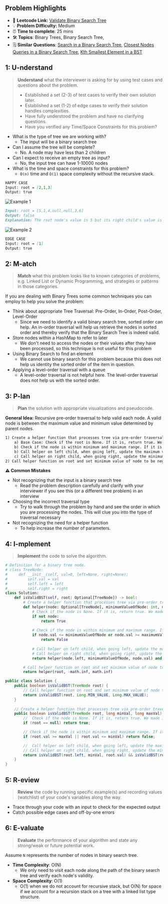 ## Problem Highlights

* 🔗 **Leetcode Link:** [Validate Binary Search Tree](https://leetcode.com/problems/validate-binary-search-tree/) 
* 💡 **Problem Difficulty:** Medium
* ⏰ **Time to complete**: 25 mins
* 🛠️ **Topics**: Binary Trees, Binary Search Tree, 
* 🗒️ **Similar Questions**: [Search in a Binary Search Tree](https://leetcode.com/problems/search-in-a-binary-search-tree/), [Closest Nodes Queries in a Binary Search Tree](https://leetcode.com/problems/closest-nodes-queries-in-a-binary-search-tree/), [Kth Smallest Element in a BST](https://leetcode.com/problems/kth-smallest-element-in-a-bst/) 
    
## 1: U-nderstand
 
> **Understand** what the interviewer is asking for by using test cases and questions about the problem.
> 
> - Established a set (2-3) of test cases to verify their own solution later.
> - Established a set (1-2) of edge cases to verify their solution handles complexities.
> - Have fully understood the problem and have no clarifying questions.
> - Have you verified any Time/Space Constraints for this problem?

- What is the type of tree we are working with?
  - The input will be a binary search tree
- Can I assume the tree will be complete?
  - No. A node may have less than 2 children
- Can I expect to receive an empty tree as input?
  - No, the input tree can have 1-10000 nodes
- What is the time and space constraints for this problem?
    - `O(n)` time and `O(1)` space complexity without the recursive stack.

```markdown
HAPPY CASE
Input: root = [2,1,3]
Output: true
```

![Example 1](https://assets.leetcode.com/uploads/2020/12/01/tree1.jpg)

```markdown
Input: root = [5,1,4,null,null,3,6]
Output: false
Explanation: The root node's value is 5 but its right child's value is 4.
```

![Example 2](https://assets.leetcode.com/uploads/2020/12/01/tree2.jpg)

```markdown
EDGE CASE
Input: root = [1]
Output: true
```   
    
## 2: M-atch

> **Match** what this problem looks like to known categories of problems, e.g. Linked List or Dynamic Programming, and strategies or patterns in those categories.

If you are dealing with Binary Trees some common techniques you can employ to help you solve the problem:

- Think about appropriate Tree Traversal: Pre-Order, In-Order, Post-Order, Level-Order
    - Since we need to identify a valid binary search tree, sorted order can help. An in-order traversal will help us retrieve the nodes in sorted order and thereby verify that the Binary Search Tree is indeed valid. 
- Store nodes within a HashMap to refer to later
    - We don't need to access the nodes or their values after they have been processed, so this technique is not useful for this problem
- Using Binary Search to find an element
    - We cannot use binary search for this problem because this does not help us identity the sorted order of the item in question.
- Applying a level-order traversal with a queue
    - A level-order traversal is not helpful here. The level-order traversal does not help us with the sorted order.

## 3: P-lan

> **Plan** the solution with appropriate visualizations and pseudocode.

**General Idea:** Recursive pre-order traversal to help valid each node. A valid node is between the maximum value and minimum value determined by parent nodes.

```markdown
1) Create a helper function that processes tree via pre-order traversal while retaining the maximum value and minimum value of node as determined by parent nodes.
    a) Base Case: Check if the root is None. If it is, return true. We made it to the leaf of a tree and every node along the path is valid.
    b) Check if the node is within minimum and maximum range. If it is not, return false. 
    b) Call helper on left child, when going left, update the maximum value of child node is less than parent node
    c) Call helper on right child, when going right, update the minimum value of child node is greater than parent node
2) Call helper function on root and set minimum value of node to be negative infinite and maximum value of node to be positive infinite
```

**⚠️ Common Mistakes**
- Not recognizing that the input is a binary search tree
    - Read the problem description carefully and clarify with your interviewer if you see this (or a different tree problem) in an interview
- Choosing the incorrect traversal type
    - Try to walk through the problem by hand and see the order in which you are processing the nodes. This will clue you into the type of traversal necessary
- Not recognizing the need for a helper function
    - To help increase the number of parameters.

## 4: I-mplement

> **Implement** the code to solve the algorithm.

```python
# Definition for a binary tree node.
# class TreeNode:
#     def __init__(self, val=0, left=None, right=None):
#         self.val = val
#         self.left = left
#         self.right = right
class Solution:
    def isValidBST(self, root: Optional[TreeNode]) -> bool:
        # Create a helper function that processes tree via pre-order traversal while retaining the maximum value and minimum value of node as determined by parent nodes.
        def helper(node: Optional[TreeNode], minimumValueOfNode: int, maximumValueOfNode: int) -> bool:
            # Check if the node is None. If it is, return true. We made it to the leaf of a tree and every node along the path is valid.
            if not node:
                return True
            
            # Check if the node is within minimum and maximum range. If it is not, return false.
            if node.val <= minimumValueOfNode or node.val >= maximumValueOfNode:
                return False
            
            # Call helper on left child, when going left, update the maximum value of child node is less than parent node
            # Call helper on right child, when going right, update the minimum value of child node is greater than parent node
            return helper(node.left, minimumValueOfNode, node.val) and helper(node.right, node.val, maximumValueOfNode)

        # Call helper function on root and set minimum value of node to be negative infinite and maximum value of node to be positive infinite
        return helper(root, -math.inf, math.inf)
```
```java
public class Solution {
    public boolean isValidBST(TreeNode root) {
        // Call helper function on root and set minimum value of node to be negative infinite and maximum value of node to be positive infinite
        return isValidBST(root, Long.MIN_VALUE, Long.MAX_VALUE);
    }
    
    // Create a helper function that processes tree via pre-order traversal while retaining the maximum value and minimum value of node as determined by parent nodes.
    public boolean isValidBST(TreeNode root, long minVal, long maxVal) {
        //  Check if the node is None. If it is, return true. We made it to the leaf of a tree and every node along the path is valid.
        if (root == null) return true;

        // Check if the node is within minimum and maximum range. If it is not, return false.
        if (root.val >= maxVal || root.val <= minVal) return false;

        //  Call helper on left child, when going left, update the maximum value of child node is less than parent node
        // Call helper on right child, when going right, update the minimum value of child node is greater than parent node
        return isValidBST(root.left, minVal, root.val) && isValidBST(root.right, root.val, maxVal);
    }
}
```
    
## 5: R-eview

> **Review** the code by running specific example(s) and recording values (watchlist) of your code's variables along the way.

- Trace through your code with an input to check for the expected output
- Catch possible edge cases and off-by-one errors

## 6: E-valuate

> **Evaluate** the performance of your algorithm and state any strong/weak or future potential work.

Assume `N` represents the number of nodes in binary search tree.
    
* **Time Complexity**: O(N)
    *  We only need to visit each node along the path of the binary search tree and verify each node's validity.
* **Space Complexity**: O(1) 
    * O(1) when we do not account for recursive stack, but O(N) for space if we account for a recursion stack on a tree with a linked list type structure.